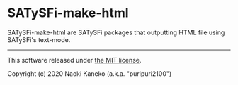 # SATySFi-make-html

SATySFi-make-html are SATySFi packages that outputting HTML file using SATySFi's text-mode.

---

This software released under [the MIT license](https://github.com/puripuri2100/SATySFi-make-html/blob/master/LICENSE).

Copyright (c) 2020 Naoki Kaneko (a.k.a. "puripuri2100")